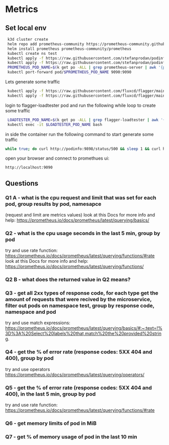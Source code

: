 # Metrics

## Set local env

```bash
 k3d cluster create
 helm repo add prometheus-community https://prometheus-community.github.io/helm-charts
 helm install prometheus prometheus-community/prometheus
 kubectl create ns test
 kubectl apply -f https://raw.githubusercontent.com/stefanprodan/podinfo/master/kustomize/deployment.yaml
 kubectl apply -f https://raw.githubusercontent.com/stefanprodan/podinfo/master/kustomize/service.yaml
 PROMETHEUS_POD_NAME=$(k get po -ALL | grep prometheus-server | awk '{print $2}')
 kubectl port-forward pod/$PROMETHEUS_POD_NAME 9090:9090
```

Lets generate some traffic
```bash
 kubectl apply -f https://raw.githubusercontent.com/fluxcd/flagger/main/kustomize/tester/deployment.yaml
 kubectl apply -f https://raw.githubusercontent.com/fluxcd/flagger/main/kustomize/tester/service.yaml
```

login to flagger-loadtester pod and run the following while loop to create some traffic
```bash
 LOADTESTER_POD_NAME=$(k get po -ALL | grep flagger-loadtester | awk '{print $2}')
 kubectl exec -it $LOADTESTER_POD_NAME bash
```
in side the container run the following command to start generate some traffic
```bash
while true; do curl http://podinfo:9898/status/500 && sleep 1 && curl http://podinfo:9898/status/400 && curl http://podinfo:9898/status/404 && curl http://podinfo:9898/status/200 && curl http://podinfo:9898/status/200 && curl http://podinfo:9898/status/200 && curl http://podinfo:9898/status/200 && curl http://podinfo:9898/status/200 && curl http://podinfo:9898/status/200 && curl http://podinfo:9898/status/202 && curl http://podinfo:9898/status/202 && curl http://podinfo:9898/status/202 && curl http://podinfo:9898/status/201 && curl http://podinfo:9898/status/200 && curl http://podinfo:9898/status/201 && curl http://podinfo:9898/status/202 ; done
```

open your browser and connect to promethues ui:
```bash
http://localhost:9090
```

## Questions

### Q1 A - what is the cpu request and limit that was set for each pod, group results by pod, namesapce
(request and limit are metrics values)
look at this Docs for more info and help:
https://prometheus.io/docs/prometheus/latest/querying/basics/

### Q2 - what is the cpu usage seconds in the last 5 min, group by pod 
try and use rate function:
https://prometheus.io/docs/prometheus/latest/querying/functions/#rate \
look at this Docs for more info and help:
https://prometheus.io/docs/prometheus/latest/querying/functions/

### Q2 B - what does the returned value in Q2 means?

### Q3 - get all 2xx types of response code, for each type get the amount of requests that were recived by the microservice, filter out pods on namespace test, group by response code, namespace and pod
try and use match expressions:
https://prometheus.io/docs/prometheus/latest/querying/basics/#:~:text=!%3D%3A%20Select%20labels%20that,match%20the%20provided%20string.

### Q4 - get the % of error rate (response codes: 5XX 404 and 400), group by pod
try and use operators
https://prometheus.io/docs/prometheus/latest/querying/operators/

### Q5 - get the % of error rate (response codes: 5XX 404 and 400), in the last 5 min, group by pod
try and use rate function:
https://prometheus.io/docs/prometheus/latest/querying/functions/#rate

### Q6 - get memory limits of pod in MiB

### Q7 - get % of memory usage of pod in the last 10 min
